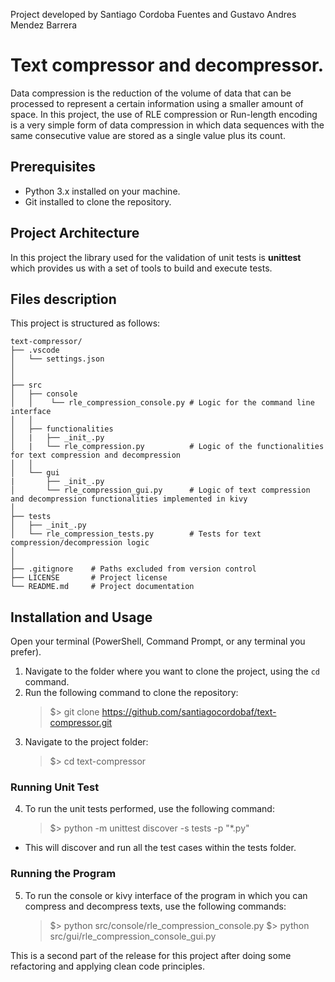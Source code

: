 Project developed by Santiago Cordoba Fuentes and Gustavo Andres Mendez Barrera

# Text compressor and decompressor.

Data compression is the reduction of the volume of data that can be processed to represent a certain information using a smaller amount of space. In this project, the use of RLE compression or Run-length encoding is a very simple form of data compression in which data sequences with the same consecutive value are stored as a single value plus its count.

## Prerequisites

- Python 3.x installed on your machine.
- Git installed to clone the repository.

## Project Architecture

In this project the library used for the validation of unit tests is **unittest** which provides us with a set of tools to build and execute tests.

## Files description 

This project is structured as follows:

```
text-compressor/
├── .vscode
│   └── settings.json
│
│
├── src
│   ├── console
│   │    └── rle_compression_console.py # Logic for the command line interface
│   │    
│   ├── functionalities
│   |   ├── _init_.py
│   |   └── rle_compression.py          # Logic of the functionalities for text compression and decompression 
│   │    
│   └── gui
|       ├── _init_.py
│       └── rle_compression_gui.py      # Logic of text compression and decompression functionalities implemented in kivy 
│
├── tests
│   ├── _init_.py
│   └── rle_compression_tests.py        # Tests for text compression/decompression logic
│ 
│
├── .gitignore    # Paths excluded from version control
├── LICENSE       # Project license
└── README.md     # Project documentation
```

## Installation and Usage

Open your terminal (PowerShell, Command Prompt, or any terminal you prefer).
1. Navigate to the folder where you want to clone the project, using the `cd` command.
2. Run the following command to clone the repository: 
    > $> git clone https://github.com/santiagocordobaf/text-compressor.git
3. Navigate to the project folder:
    > $> cd text-compressor

### Running Unit Test

4. To run the unit tests performed, use the following command:
    > $> python -m unittest discover -s tests -p "*.py"
- This will discover and run all the test cases within the tests folder.

### Running the Program
5. To run the console or kivy interface of the program in which you can compress and decompress texts, use the following commands:
    > $> python src/console/rle_compression_console.py
    > $> python src/gui/rle_compression_console_gui.py

This is a second part of the release for this project after doing some refactoring and applying clean code principles.